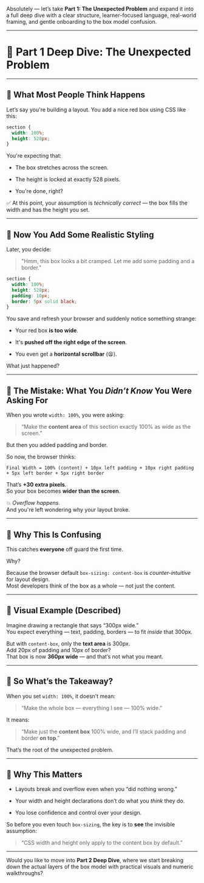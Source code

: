 Absolutely — let’s take **Part 1: The Unexpected Problem** and expand it into a full deep dive with a clear structure, learner-focused language, real-world framing, and gentle onboarding to the box model confusion.

---

# 🧱 Part 1 Deep Dive: The Unexpected Problem

---

## 🧩 What Most People Think Happens

Let’s say you're building a layout. You add a nice red box using CSS like this:

```css
section {
  width: 100%;
  height: 528px;
}
```

You're expecting that:

- The box stretches across the screen.
    
- The height is locked at exactly 528 pixels.
    
- You're done, right?
    

✅ At this point, your assumption is _technically correct_ — the box fills the width and has the height you set.

---

## 🎯 Now You Add Some Realistic Styling

Later, you decide:

> "Hmm, this box looks a bit cramped. Let me add some padding and a border."

```css
section {
  width: 100%;
  height: 528px;
  padding: 10px;
  border: 5px solid black;
}
```

You save and refresh your browser and suddenly notice something strange:

- Your red box **is too wide**.
    
- It's **pushed off the right edge of the screen**.
    
- You even get a **horizontal scrollbar** (😫).
    

What just happened?

---

## 🧠 The Mistake: What You _Didn’t Know_ You Were Asking For

When you wrote `width: 100%`, you were asking:

> “Make the **content area** of this section exactly 100% as wide as the screen.”

But then you added padding and border.

So now, the browser thinks:

```
Final Width = 100% (content) + 10px left padding + 10px right padding + 5px left border + 5px right border
```

That’s **+30 extra pixels**.  
So your box becomes **wider than the screen**.

💥 _Overflow happens._  
And you're left wondering why your layout broke.

---

## 🔎 Why This Is Confusing

This catches **everyone** off guard the first time.

Why?

Because the browser default `box-sizing: content-box` is _counter-intuitive_ for layout design.  
Most developers think of the box as a whole — not just the content.

---

## 📐 Visual Example (Described)

Imagine drawing a rectangle that says “300px wide.”  
You expect everything — text, padding, borders — to fit _inside_ that 300px.

But with `content-box`, only the **text area** is 300px.  
Add 20px of padding and 10px of border?  
That box is now **360px wide** — and that’s not what you meant.

---

## 🛑 So What’s the Takeaway?

When you set `width: 100%`, it doesn’t mean:

> “Make the whole box — everything I see — 100% wide.”

It means:

> “Make just the **content box** 100% wide, and I’ll stack padding and border **on top**.”

That’s the root of the unexpected problem.

---

## 🧠 Why This Matters

- Layouts break and overflow even when you “did nothing wrong.”
    
- Your width and height declarations don’t do what you _think_ they do.
    
- You lose confidence and control over your design.
    

So before you even touch `box-sizing`, the key is to **see** the invisible assumption:

> “CSS width and height only apply to the content box by default.”

---

Would you like to move into **Part 2 Deep Dive**, where we start breaking down the actual layers of the box model with practical visuals and numeric walkthroughs?
